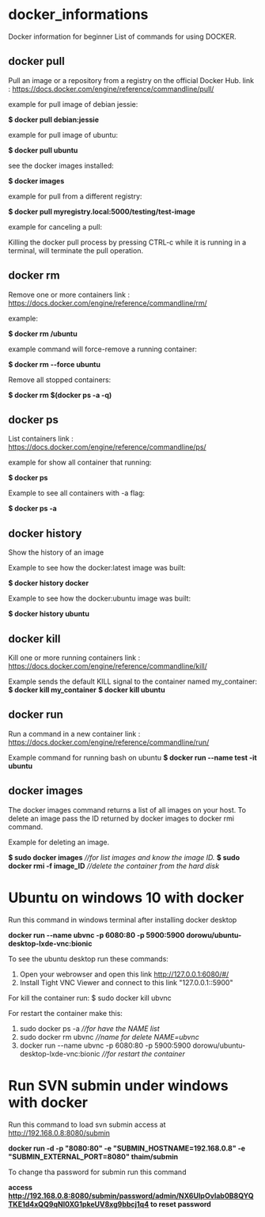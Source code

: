 # docker_informations
Docker information for beginner
List of commands for using DOCKER.


## docker pull
Pull an image or a repository from a registry on the official Docker Hub.
link : https://docs.docker.com/engine/reference/commandline/pull/

example for pull image of debian jessie:

**$ docker pull debian:jessie**

example for pull image of ubuntu:

**$ docker pull ubuntu**

see the docker images installed:

**$ docker images**

example for pull from a different registry:

**$ docker pull myregistry.local:5000/testing/test-image**

example for canceling a pull:

Killing the docker pull process by pressing CTRL-c while it is running in a terminal, will terminate the pull operation.



## docker rm
Remove one or more containers
link : https://docs.docker.com/engine/reference/commandline/rm/

example:

**$ docker rm /ubuntu**

example command will force-remove a running container:

**$ docker rm --force ubuntu**

Remove all stopped containers:

**$ docker rm $(docker ps -a -q)**



## docker ps
List containers
link : https://docs.docker.com/engine/reference/commandline/ps/

example for show all container that running:

**$ docker ps**

Example to see all containers with -a flag:

**$ docker ps -a**



## docker history
Show the history of an image

Example to see how the docker:latest image was built:

**$ docker history docker**

Example to see how the docker:ubuntu image was built:

**$ docker history ubuntu**



## docker kill
Kill one or more running containers
link : https://docs.docker.com/engine/reference/commandline/kill/

Example sends the default KILL signal to the container named my_container:
**$ docker kill my_container**
**$ docker kill ubuntu**



## docker run
Run a command in a new container
link : https://docs.docker.com/engine/reference/commandline/run/

Example command for running bash on ubuntu
**$ docker run --name test -it ubuntu**



## docker images
The docker images command returns a list of all images on your host. 
To delete an image pass the ID returned by docker images to docker rmi command. 

Example for deleting an image.

**$ sudo docker images**    *//for list images and know the image ID.*
**$ sudo docker rmi -f image_ID**  *//delete the container from the hard disk*




# Ubuntu on windows 10 with docker
Run this command in windows terminal after installing docker desktop

**docker run --name ubvnc -p 6080:80 -p 5900:5900 dorowu/ubuntu-desktop-lxde-vnc:bionic**

To see the ubuntu desktop run these commands:

1. Open your webrowser and open this link  http://127.0.0.1:6080/#/ 
2. Install Tight VNC Viewer and connect to this link "127.0.0.1::5900"

For kill the container run:
$ sudo docker kill ubvnc

For restart the container make this:

1. sudo docker ps -a      *//for have the NAME list*
2. sudo docker rm ubvnc   *//name for delete NAME=ubvnc*
3. docker run --name ubvnc -p 6080:80 -p 5900:5900 dorowu/ubuntu-desktop-lxde-vnc:bionic  *//for restart the container*


# Run SVN submin under windows with docker
Run this command to load svn submin access at http://192.168.0.8:8080/submin

**docker run -d -p "8080:80" -e "SUBMIN_HOSTNAME=192.168.0.8" -e "SUBMIN_EXTERNAL_PORT=8080" thaim/submin**

To change tha password for submin run this command

**access http://192.168.0.8:8080/submin/password/admin/NX6UIpOvlab0B8QYQTKE1d4xQQ9qNl0XG1pkeUV8xg9bbcj1q4 to reset password**
